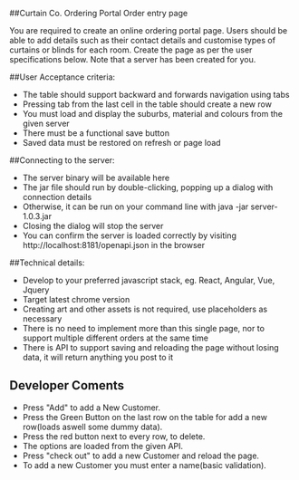 ##Curtain Co. Ordering Portal Order entry page

You are required to create an online ordering portal page. Users should be able to add details such as their contact details and customise types of curtains or blinds for each room. Create the page as per the user specifications below. Note that a server has been created for you. 

##User Acceptance criteria:

- The table should support backward and forwards navigation using tabs
- Pressing tab from the last cell in the table should create a new row
- You must load and display the suburbs, material and colours from the given server
- There must be a functional save button
- Saved data must be restored on refresh or page load

##Connecting to the server:

- The server binary will be available here
- The jar file should run by double-clicking, popping up a dialog with connection details
- Otherwise, it can be run on your command line with java -jar server-1.0.3.jar
- Closing the dialog will stop the server
- You can confirm the server is loaded correctly by visiting http://localhost:8181/openapi.json in the browser

##Technical details:

- Develop to your preferred javascript stack, eg. React, Angular, Vue, Jquery
- Target latest chrome version
- Creating art and other assets is not required, use placeholders as necessary
- There is no need to implement more than this single page, nor to support multiple different orders at the same time
- There is API to support saving and reloading the page without losing data, it will return anything you post to it

## Developer Coments

- Press "Add" to add a New Customer.
- Press the Green Button on the last row on the table for add a new row(loads aswell some dummy data).
- Press the red button next to every row, to delete. 
- The options are loaded from the given API.
- Press "check out" to add a new Customer and reload the page.
- To add a new Customer you must enter a name(basic validation).


